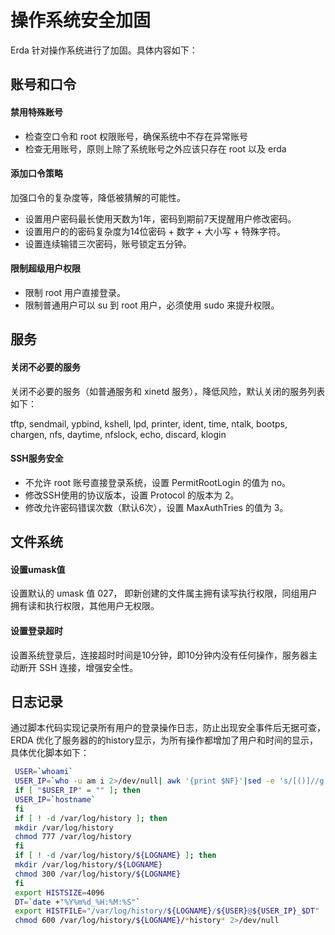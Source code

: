 # 操作系统安全加固

Erda 针对操作系统进行了加固。具体内容如下：

## 账号和口令

#### 禁用特殊账号
* 检查空口令和 root 权限账号，确保系统中不存在异常账号
* 检查无用账号，原则上除了系统账号之外应该只存在 root 以及 erda

#### 添加口令策略
加强口令的复杂度等，降低被猜解的可能性。
* 设置用户密码最长使用天数为1年，密码到期前7天提醒用户修改密码。
* 设置用户的的密码复杂度为14位密码 + 数字 + 大小写 + 特殊字符。
* 设置连续输错三次密码，账号锁定五分钟。

#### 限制超级用户权限

* 限制 root 用户直接登录。
* 限制普通用户可以 su 到 root 用户，必须使用 sudo 来提升权限。

## 服务

#### 关闭不必要的服务

关闭不必要的服务（如普通服务和 xinetd 服务），降低风险，默认关闭的服务列表如下：

tftp, sendmail, ypbind, kshell, lpd, printer, ident, time, ntalk, bootps, chargen, nfs, daytime, nfslock, echo, discard, klogin

#### SSH服务安全
* 不允许 root 账号直接登录系统，设置 PermitRootLogin 的值为 no。
* 修改SSH使用的协议版本，设置 Protocol 的版本为 2。
* 修改允许密码错误次数（默认6次），设置 MaxAuthTries 的值为 3。

## 文件系统
#### 设置umask值
设置默认的 umask 值 027， 即新创建的文件属主拥有读写执行权限，同组用户拥有读和执行权限，其他用户无权限。
#### 设置登录超时
设置系统登录后，连接超时时间是10分钟，即10分钟内没有任何操作，服务器主动断开 SSH 连接，增强安全性。

## 日志记录
通过脚本代码实现记录所有用户的登录操作日志，防止出现安全事件后无据可查，ERDA 优化了服务器的的history显示，为所有操作都增加了用户和时间的显示，具体优化脚本如下：
```bash
 USER=`whoami`
 USER_IP=`who -u am i 2>/dev/null| awk '{print $NF}'|sed -e 's/[()]//g'`
 if [ "$USER_IP" = "" ]; then
 USER_IP=`hostname`
 fi
 if [ ! -d /var/log/history ]; then
 mkdir /var/log/history
 chmod 777 /var/log/history
 fi
 if [ ! -d /var/log/history/${LOGNAME} ]; then
 mkdir /var/log/history/${LOGNAME}
 chmod 300 /var/log/history/${LOGNAME}
 fi
 export HISTSIZE=4096
 DT=`date +"%Y%m%d_%H:%M:%S"`
 export HISTFILE="/var/log/history/${LOGNAME}/${USER}@${USER_IP}_$DT"
 chmod 600 /var/log/history/${LOGNAME}/*history* 2>/dev/null
```




